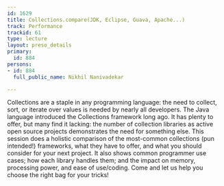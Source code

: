 ```yaml
---
id: 1629
title: Collections.compare(JDK, Eclipse, Guava, Apache...)
track: Performance
trackid: 61
type: lecture
layout: preso_details
primary:
  id: 884
persons:
- id: 884
  full_public_name: Nikhil Nanivadekar

---
```

Collections are a staple in any programming language: the need to collect, sort, or iterate over values is needed by nearly all developers. The Java language introduced the Collections framework long ago. It has plenty to offer, but many find it lacking: the number of collection libraries as active open source projects demonstrates the need for something else. This session does a holistic comparison of the most-common collections (pun intended!) frameworks, what they have to offer, and what you should consider for your next project. It also shows common programmer use cases; how each library handles them; and the impact on memory, processing power, and ease of use/coding. Come and let us help you choose the right bag for your tricks!